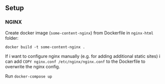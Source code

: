 ## Setup

### NGINX

Create docker image (``some-content-nginx``) from Dockerfile in ``nginx-html`` folder:

```
docker build -t some-content-nginx .
```

If i want to configure nginx manually (e.g. for adding additional static sites) i can add ``COPY nginx.conf /etc/nginx/nginx.conf`` to the Dockerfile to overwrite the nginx config.

Run ``docker-compose up``
